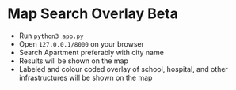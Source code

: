 # Map Search Overlay Beta 

- Run `python3 app.py`
- Open `127.0.0.1/8000` on your browser
- Search Apartment preferably with city name
- Results will be shown on the map
- Labeled and colour coded overlay of school, hospital, and other infrastructures will be shown on the map